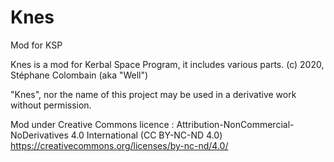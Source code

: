 # Knes
Mod for KSP

Knes is a mod for Kerbal Space Program, it includes various parts.
(c) 2020, Stéphane Colombain (aka "Well")

"Knes", nor the name of this project may be used in a derivative work without permission.

Mod under Creative Commons licence : 
Attribution-NonCommercial-NoDerivatives 4.0 International (CC BY-NC-ND 4.0)
https://creativecommons.org/licenses/by-nc-nd/4.0/